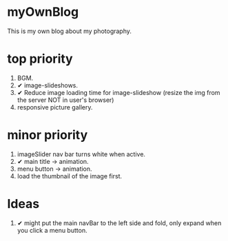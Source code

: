 # myOwnBlog
This is my own blog about my photography.


# top priority
1. BGM.
2. ✔ image-slideshows.
3. ✔ Reduce image loading time for image-slideshow (resize the img from the server NOT in user's browser)
4. responsive picture gallery.

# minor priority
1. imageSlider nav bar turns white when active.
2. ✔ main title -> animation.
3. menu button -> animation.
4. load the thumbnail of the image first.

# Ideas
1. ✔ might put the main navBar to the left side and fold, only expand when you click a menu button.
